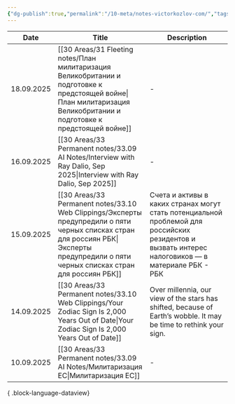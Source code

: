 ```yaml
---
{"dg-publish":true,"permalink":"/10-meta/notes-victorkozlov-com/","tags":["gardenEntry"],"created":"2025-09-04T17:43:05.836+02:00"}
---
```


| Date       | Title                                                                                                                                                                                         | Description                                                                                                                                        |
| ---------- | --------------------------------------------------------------------------------------------------------------------------------------------------------------------------------------------- | -------------------------------------------------------------------------------------------------------------------------------------------------- |
| 18.09.2025 | [[30 Areas/31 Fleeting notes/План милитаризация Великобритании и подготовке к предстоящей войне\|План милитаризация Великобритании и подготовке к предстоящей войне]]                      | \-                                                                                                                                                 |
| 16.09.2025 | [[30 Areas/33 Permanent notes/33.09 AI Notes/Interview with Ray Dalio, Sep 2025\|Interview with Ray Dalio, Sep 2025]]                                                                      | \-                                                                                                                                                 |
| 15.09.2025 | [[30 Areas/33 Permanent notes/33.10 Web Clippings/Эксперты предупредили о пяти черных списках стран для россиян  РБК\|Эксперты предупредили о пяти черных списках стран для россиян  РБК]] | Счета и активы в каких странах могут стать потенциальной проблемой для российских резидентов и вызвать интерес налоговиков — в материале РБК - РБК |
| 14.09.2025 | [[30 Areas/33 Permanent notes/33.10 Web Clippings/Your Zodiac Sign Is 2,000 Years Out of Date\|Your Zodiac Sign Is 2,000 Years Out of Date]]                                               | Over millennia, our view of the stars has shifted, because of Earth’s wobble. It may be time to rethink your sign.                                 |
| 10.09.2025 | [[30 Areas/33 Permanent notes/33.09 AI Notes/Милитаризация ЕС\|Милитаризация ЕС]]                                                                                                          | \-                                                                                                                                                 |

{ .block-language-dataview}
